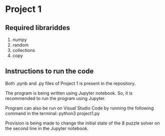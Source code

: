 # Project 1  

## Required librariddes
1. numpy
2. random
3. collections
4. copy

## Instructions to run the code
Both .pynb and .py files of Project 1 is present in the repository.

The program is being written using Jupyter notebook. So, it is recommended to run the program using Jupyter.

Program can also be run on Visual Studio Code by running the following command in the terminal:
python3 project1.py

Provision is being made to change the initial state of the 8 puzzle solver on the second line in the Jupyter notebook.

